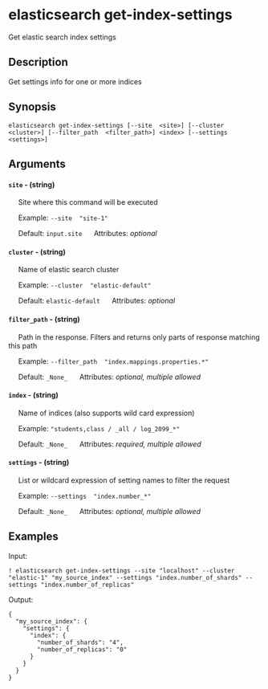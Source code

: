 # elasticsearch get-index-settings

Get elastic search index settings

## Description

Get settings info for one or more indices

## Synopsis

`elasticsearch get-index-settings [--site  <site>] [--cluster  <cluster>] [--filter_path  <filter_path>] <index> [--settings  <settings>]`

## Arguments


#### `site` - (string)

&nbsp;&nbsp;&nbsp;&nbsp; Site where this command will be executed  

&nbsp;&nbsp;&nbsp;&nbsp; Example:  `--site  "site-1"`

&nbsp;&nbsp;&nbsp;&nbsp; Default: `input.site`
&nbsp;&nbsp;&nbsp;&nbsp; Attributes: _optional_  


#### `cluster` - (string)

&nbsp;&nbsp;&nbsp;&nbsp; Name of elastic search cluster  

&nbsp;&nbsp;&nbsp;&nbsp; Example:  `--cluster  "elastic-default"`

&nbsp;&nbsp;&nbsp;&nbsp; Default: `elastic-default`
&nbsp;&nbsp;&nbsp;&nbsp; Attributes: _optional_  


#### `filter_path` - (string)

&nbsp;&nbsp;&nbsp;&nbsp; Path in the response. Filters and returns only parts of response matching this path  

&nbsp;&nbsp;&nbsp;&nbsp; Example:  `--filter_path  "index.mappings.properties.*"`

&nbsp;&nbsp;&nbsp;&nbsp; Default: `_None_`
&nbsp;&nbsp;&nbsp;&nbsp; Attributes: _optional, multiple allowed_  


#### `index` - (string)

&nbsp;&nbsp;&nbsp;&nbsp; Name of indices (also supports wild card expression)  

&nbsp;&nbsp;&nbsp;&nbsp; Example:  `"students,class / _all / log_2099_*"`

&nbsp;&nbsp;&nbsp;&nbsp; Default: `_None_`
&nbsp;&nbsp;&nbsp;&nbsp; Attributes: _required, multiple allowed_  


#### `settings` - (string)

&nbsp;&nbsp;&nbsp;&nbsp; List or wildcard expression of setting names to filter the request  

&nbsp;&nbsp;&nbsp;&nbsp; Example:  `--settings  "index.number_*"`

&nbsp;&nbsp;&nbsp;&nbsp; Default: `_None_`
&nbsp;&nbsp;&nbsp;&nbsp; Attributes: _optional, multiple allowed_  



## Examples

Input: 
```
! elasticsearch get-index-settings --site "localhost" --cluster "elastic-1" "my_source_index" --settings "index.number_of_shards" --settings "index.number_of_replicas"
```
Output: 
```
{
  "my_source_index": {
    "settings": {
      "index": {
        "number_of_shards": "4",
        "number_of_replicas": "0"
      }
    }
  }
}
```

